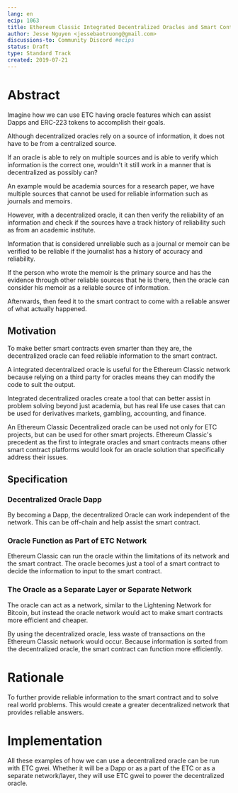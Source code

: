 ```yaml
---
lang: en
ecip: 1063
title: Ethereum Classic Integrated Decentralized Oracles and Smart Contracts
author: Jesse Nguyen <jessebaotruong@gmail.com>
discussions-to: Community Discord #ecips
status: Draft
type: Standard Track
created: 2019-07-21
---
```


# Abstract
Imagine how we can use ETC having oracle features which can assist Dapps and ERC-223 tokens to accomplish their goals.

Although decentralized oracles rely on a source of information, it does not have to be from a centralized source.

If an oracle is able to rely on multiple sources and is able to verify which information is the correct one, wouldn't it still work in a manner that is decentralized as possibly can?

An example would be academia sources for a research paper, we have multiple sources that cannot be used for reliable information such as journals and memoirs.

However, with a decentralized oracle, it can then verify the reliability of an information and check if the sources have a track history of reliability such as from an academic institute.

Information that is considered unreliable such as a  journal or memoir can be verified to be reliable if the journalist has a history of accuracy and reliability.

If the person who wrote the memoir is the primary source and has the evidence through other reliable sources that he is there, then the oracle can consider his memoir as a reliable source of information.

Afterwards, then feed it to the smart contract to come with a reliable answer of what actually happened.

## Motivation
To make better smart contracts even smarter than they are, the decentralized oracle can feed reliable information to the smart contract.

A integrated decentralized oracle is useful for the Ethereum Classic network because relying on a third party for oracles means they can modify the code to suit the output.

Integrated decentralized oracles create a tool that can better assist in problem solving beyond just academia, but has real life use cases that can be used for derivatives markets, gambling, accounting, and finance.

An Ethereum Classic Decentralized oracle can be used not only for ETC projects, but can be used for other smart projects.
Ethereum Classic's precedent as the first to integrate oracles and smart contracts means other smart contract platforms would look for an oracle solution that specifically address their issues.

## Specification

### Decentralized Oracle Dapp

By becoming a Dapp, the decentralized Oracle can work independent of the network.
This can be off-chain and help assist the smart contract.

### Oracle Function as Part of ETC Network
Ethereum Classic can run the oracle within the limitations of its network and the smart contract.
The oracle becomes just a tool of a smart contract to decide the information to input to the smart contract.

### The Oracle as a Separate Layer or Separate Network

The oracle can act as a network, similar to the Lightening Network for Bitcoin, but instead the oracle network would act to make smart contracts more efficient and cheaper.

By using the decentralized oracle, less waste of transactions on the Ethereum Classic network would occur.
Because information is sorted from the decentralized oracle, the smart contract can function more efficiently.

# Rationale
To further provide reliable information to the smart contract and to solve real world problems.
This would create a greater decentralized network that provides reliable answers.

# Implementation
All these examples of how we can use a decentralized oracle can be run with ETC gwei.
Whether it will be a Dapp or as a part of the ETC or as a separate network/layer, they will use ETC gwei to power the decentralized oracle.
